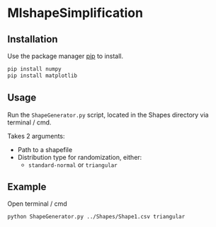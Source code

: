 # MlshapeSimplification



## Installation

Use the package manager [pip](https://pip.pypa.io/en/stable/) to install.

```python
pip install numpy
pip install matplotlib
```

## Usage

Run the `ShapeGenerator.py` script, located in the Shapes directory via terminal / cmd.

Takes 2 arguments:

- Path to a shapefile
- Distribution type for randomization, either: 
   - `standard-normal` or `triangular`

## Example
Open terminal / cmd

```bash
python ShapeGenerator.py ../Shapes/Shape1.csv triangular
```
